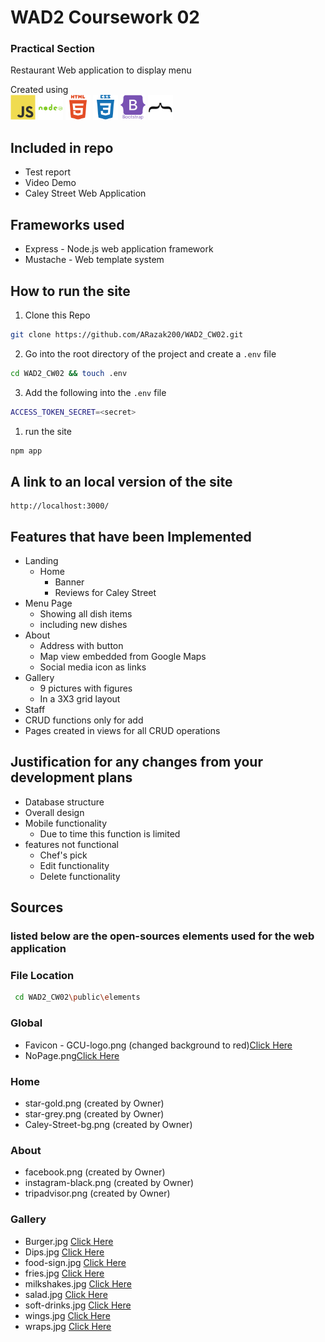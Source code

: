 # WAD2 Coursework 02 
### Practical Section
Restaurant Web application to display menu  

Created using   
<a href="https://www.javascript.com" target="_blank"><img src="https://raw.githubusercontent.com/devicons/devicon/master/icons/javascript/javascript-original.svg" alt="javascript" width="40" height="40"></a> 
<a href="https://nodejs.org/en/" target="_blank"><img src="https://raw.githubusercontent.com/devicons/devicon/master/icons/nodejs/nodejs-plain-wordmark.svg" alt="node.js" width="40" height="40"></a> 
<a href="https://www.w3schools.com/html/" target="_blank"><img src="https://raw.githubusercontent.com/devicons/devicon/master/icons/html5/html5-plain-wordmark.svg" alt="HTML" width="40" height="40"></a> 
<a href="https://www.w3schools.com/css/" target="_blank"><img src="https://raw.githubusercontent.com/devicons/devicon/master/icons/css3/css3-plain-wordmark.svg" alt="CSS" width="40" height="40"></a> 
<a href="https://getbootstrap.com/" target="_blank"><img src="https://raw.githubusercontent.com/devicons/devicon/master/icons/bootstrap/bootstrap-plain-wordmark.svg" alt="Bootstrap" width="40" height="40"></a> 
<a href="#" target="_blank"><img src="public\elements\mustache-logo.png" alt="mustache" width="40" height="40"></a> 

## Included in repo
- Test report
- Video Demo
- Caley Street Web Application

## Frameworks used
- Express - Node.js web application framework
- Mustache - Web template system

## How to run the site

1. Clone this Repo
```bash
git clone https://github.com/ARazak200/WAD2_CW02.git
```

2. Go into the root directory of the project and create a `.env` file
```bash
cd WAD2_CW02 && touch .env
```  

3. Add the following into the `.env` file

```bash
ACCESS_TOKEN_SECRET=<secret>
```

1. run the site
```bash
npm app
```
## A link to an local version of the site
 ```
 http://localhost:3000/
  ```

## Features that have been Implemented

- Landing
  - Home
    - Banner
    - Reviews for Caley Street
- Menu Page
  - Showing all dish items
  - including new dishes
- About
  - Address with button
  - Map view embedded from Google Maps 
  - Social media icon as links
- Gallery
  - 9 pictures with figures
  - In a 3X3 grid layout
- Staff
- CRUD functions only for add
- Pages created in views for all CRUD operations

## Justification for any changes from your development plans

- Database structure
- Overall design
- Mobile functionality
  - Due to time this function is limited 
- features not functional
  - Chef's pick
  - Edit functionality
  - Delete functionality

## Sources 
### listed below are the open-sources elements used for the web application

### File Location
```bash
 cd WAD2_CW02\public\elements
```
### Global 
 - Favicon - GCU-logo.png (changed background to red)[Click Here](https://www.gcu.ac.uk/)
 - NoPage.png[Click Here](https://www.flaticon.com/free-icon/page-not-found_2748791?term=page%20not%20found&page=1&position=12&page=1&position=12&related_id=2748791&origin=tag)

### Home

- star-gold.png  (created by Owner)
- star-grey.png  (created by Owner)
- Caley-Street-bg.png (created by Owner)

### About 

- facebook.png (created by Owner)
- instagram-black.png (created by Owner)
- tripadvisor.png (created by Owner)

### Gallery

- Burger.jpg [Click Here](https://unsplash.com/photos/sc5sTPMrVfk)
- Dips.jpg [Click Here](https://unsplash.com/photos/Y0SDw46hgi0)
- food-sign.jpg [Click Here](https://unsplash.com/photos/ZA9PHAnVP5g)
- fries.jpg [Click Here](https://unsplash.com/photos/ChXHveqrb28)
- milkshakes.jpg [Click Here](https://unsplash.com/photos/rwBJaJdesGg)
- salad.jpg [Click Here](https://unsplash.com/photos/zXn-amUiMJ4)
- soft-drinks.jpg [Click Here](https://unsplash.com/photos/f_Avw60a09k)
- wings.jpg [Click Here](https://unsplash.com/photos/v5yVy3IhSRU)
- wraps.jpg [Click Here](https://unsplash.com/photos/7O9lUwmU5mA)